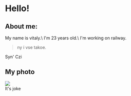 # **Hello!**
## About me:
   My name is vitaly.\ I'm 23 years old.\ I'm working on railway. 
   >ny i vse takoe. 
   
   Syn' Czi
## My photo
![](https://pikuco.ru/upload/test_stable/8f2/8f2e37f9fada817f482d8b5017cd0de1.jpg)\
  It's joke
